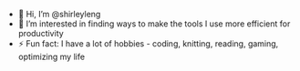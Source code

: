 - 👋 Hi, I’m @shirleyleng
- 👀 I’m interested in finding ways to make the tools I use more efficient for productivity
- ⚡ Fun fact: I have a lot of hobbies - coding, knitting, reading, gaming, optimizing my life
